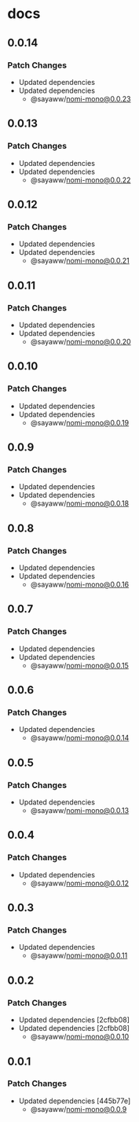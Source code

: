 # docs

## 0.0.14

### Patch Changes

- Updated dependencies
- Updated dependencies
  - @sayaww/nomi-mono@0.0.23

## 0.0.13

### Patch Changes

- Updated dependencies
- Updated dependencies
  - @sayaww/nomi-mono@0.0.22

## 0.0.12

### Patch Changes

- Updated dependencies
- Updated dependencies
  - @sayaww/nomi-mono@0.0.21

## 0.0.11

### Patch Changes

- Updated dependencies
- Updated dependencies
  - @sayaww/nomi-mono@0.0.20

## 0.0.10

### Patch Changes

- Updated dependencies
- Updated dependencies
  - @sayaww/nomi-mono@0.0.19

## 0.0.9

### Patch Changes

- Updated dependencies
- Updated dependencies
  - @sayaww/nomi-mono@0.0.18

## 0.0.8

### Patch Changes

- Updated dependencies
- Updated dependencies
  - @sayaww/nomi-mono@0.0.16

## 0.0.7

### Patch Changes

- Updated dependencies
- Updated dependencies
  - @sayaww/nomi-mono@0.0.15

## 0.0.6

### Patch Changes

- Updated dependencies
  - @sayaww/nomi-mono@0.0.14

## 0.0.5

### Patch Changes

- Updated dependencies
  - @sayaww/nomi-mono@0.0.13

## 0.0.4

### Patch Changes

- Updated dependencies
  - @sayaww/nomi-mono@0.0.12

## 0.0.3

### Patch Changes

- Updated dependencies
  - @sayaww/nomi-mono@0.0.11

## 0.0.2

### Patch Changes

- Updated dependencies [2cfbb08]
- Updated dependencies [2cfbb08]
  - @sayaww/nomi-mono@0.0.10

## 0.0.1

### Patch Changes

- Updated dependencies [445b77e]
  - @sayaww/nomi-mono@0.0.9
